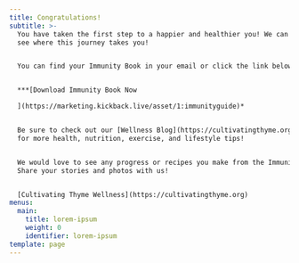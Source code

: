 ```yaml
---
title: Congratulations!
subtitle: >-
  You have taken the first step to a happier and healthier you! We can't wait to
  see where this journey takes you! 


  You can find your Immunity Book in your email or click the link below.


  ***[Download Immunity Book Now

  ](https://marketing.kickback.live/asset/1:immunityguide)*


  Be sure to check out our [Wellness Blog](https://cultivatingthyme.org/blogs)
  for more health, nutrition, exercise, and lifestyle tips!


  We would love to see any progress or recipes you make from the Immunity Book!
  Share your stories and photos with us!


  [Cultivating Thyme Wellness](https://cultivatingthyme.org)
menus:
  main:
    title: lorem-ipsum
    weight: 0
    identifier: lorem-ipsum
template: page
---
```

